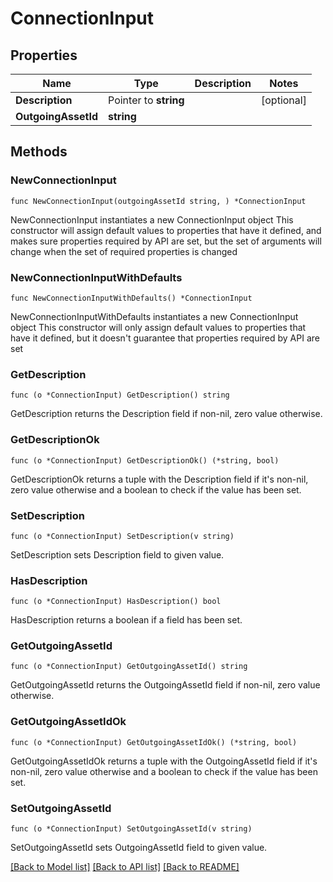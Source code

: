 # ConnectionInput

## Properties

Name | Type | Description | Notes
------------ | ------------- | ------------- | -------------
**Description** | Pointer to **string** |  | [optional] 
**OutgoingAssetId** | **string** |  | 

## Methods

### NewConnectionInput

`func NewConnectionInput(outgoingAssetId string, ) *ConnectionInput`

NewConnectionInput instantiates a new ConnectionInput object
This constructor will assign default values to properties that have it defined,
and makes sure properties required by API are set, but the set of arguments
will change when the set of required properties is changed

### NewConnectionInputWithDefaults

`func NewConnectionInputWithDefaults() *ConnectionInput`

NewConnectionInputWithDefaults instantiates a new ConnectionInput object
This constructor will only assign default values to properties that have it defined,
but it doesn't guarantee that properties required by API are set

### GetDescription

`func (o *ConnectionInput) GetDescription() string`

GetDescription returns the Description field if non-nil, zero value otherwise.

### GetDescriptionOk

`func (o *ConnectionInput) GetDescriptionOk() (*string, bool)`

GetDescriptionOk returns a tuple with the Description field if it's non-nil, zero value otherwise
and a boolean to check if the value has been set.

### SetDescription

`func (o *ConnectionInput) SetDescription(v string)`

SetDescription sets Description field to given value.

### HasDescription

`func (o *ConnectionInput) HasDescription() bool`

HasDescription returns a boolean if a field has been set.

### GetOutgoingAssetId

`func (o *ConnectionInput) GetOutgoingAssetId() string`

GetOutgoingAssetId returns the OutgoingAssetId field if non-nil, zero value otherwise.

### GetOutgoingAssetIdOk

`func (o *ConnectionInput) GetOutgoingAssetIdOk() (*string, bool)`

GetOutgoingAssetIdOk returns a tuple with the OutgoingAssetId field if it's non-nil, zero value otherwise
and a boolean to check if the value has been set.

### SetOutgoingAssetId

`func (o *ConnectionInput) SetOutgoingAssetId(v string)`

SetOutgoingAssetId sets OutgoingAssetId field to given value.



[[Back to Model list]](../README.md#documentation-for-models) [[Back to API list]](../README.md#documentation-for-api-endpoints) [[Back to README]](../README.md)


